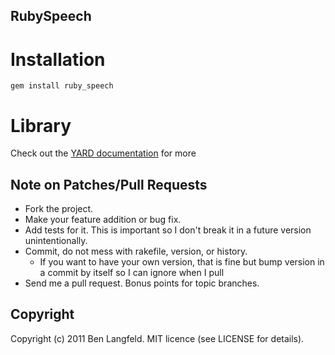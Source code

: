 RubySpeech
--------



Installation
============
    gem install ruby_speech

Library
=======



Check out the [YARD documentation](http://rdoc.info/github/mojolingo/ruby_voice/master/frames) for more


Note on Patches/Pull Requests
-----------------------------

* Fork the project.
* Make your feature addition or bug fix.
* Add tests for it. This is important so I don't break it in a future version unintentionally.
* Commit, do not mess with rakefile, version, or history.
  * If you want to have your own version, that is fine but bump version in a commit by itself so I can ignore when I pull
* Send me a pull request. Bonus points for topic branches.

Copyright
---------

Copyright (c) 2011 Ben Langfeld. MIT licence (see LICENSE for details).
